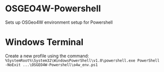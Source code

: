# OSGEO4W-Powershell
Sets up OSGeo4W environment setup for Powershell

# Windows Terminal
Create a new profile using the command:
```%SystemRoot%\System32\WindowsPowerShell\v1.0\powershell.exe PowerShell -NoExit ...\OSGEO4W-Powershell\o4w_env.ps1```
